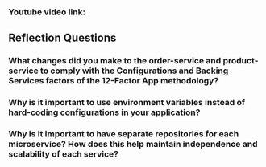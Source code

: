 ### Youtube video link:


## Reflection Questions
### What changes did you make to the order-service and product-service to comply with the Configurations and Backing Services factors of the 12-Factor App methodology?


### Why is it important to use environment variables instead of hard-coding configurations in your application?


### Why is it important to have separate repositories for each microservice? How does this help maintain independence and scalability of each service?

